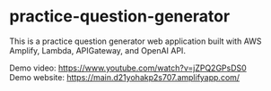 # practice-question-generator

 This is a practice question generator web application built with AWS Amplify, Lambda, APIGateway, and OpenAI API.
 
 Demo video: https://www.youtube.com/watch?v=jZPQ2GPsDS0
 <br />
 Demo website: https://main.d21yohakp2s707.amplifyapp.com/
